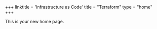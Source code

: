 +++
linktitle = 'Infrastructure as Code'
title = "Terraform"
type = "home"
+++

This is your new home page.
